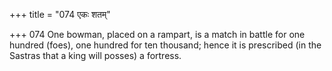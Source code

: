 +++
title = "074 एकः शतम्"

+++
074	One bowman, placed on a rampart, is a match in battle for one hundred (foes), one hundred for ten thousand; hence it is prescribed (in the Sastras that a king will posses) a fortress.